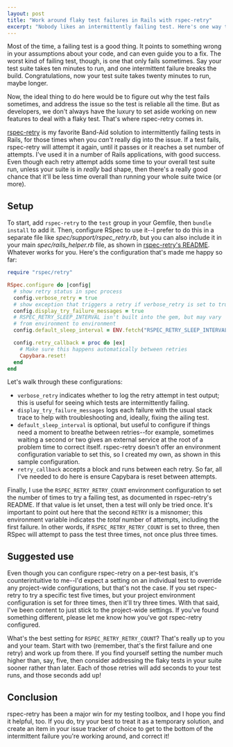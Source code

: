 ```yaml
---
layout: post
title: "Work around flaky test failures in Rails with rspec-retry"
excerpt: "Nobody likes an intermittently failing test. Here's one way to keep your test suite running green, even when a test sometimes fails."
---
```


Most of the time, a failing test is a good thing. It points to something
wrong in your assumptions about your code, and can even guide you to a
fix. The worst kind of failing test, though, is one that only fails
sometimes. Say your test suite takes ten minutes to run, and one
intermittent failure breaks the build. Congratulations, now your test
suite takes twenty minutes to run, maybe longer.

Now, the ideal thing to do here would be to figure out why the test
fails sometimes, and address the issue so the test is reliable all the
time. But as developers, we don't always have the luxury to set aside
working on new features to deal with a flaky test. That's where
rspec-retry comes in.

[rspec-retry] is my favorite Band-Aid solution to intermittently failing
tests in Rails, for those times when you _can't_ really dig into the
issue. If a test fails, rspec-retry will attempt it again, until it
passes or it reaches a set number of attempts. I've used it in a number
of Rails applications, with good success. Even though each retry attempt
adds some time to your overall test suite run, unless your suite is in
_really_ bad shape, then there's a really good chance that it'll be less
time overall than running your whole suite twice (or more).

[rspec-retry]: https://rubygems.org/gems/rspec-retry


## Setup

To start, add `rspec-retry` to the `test` group in your Gemfile, then
`bundle install` to add it. Then, configure RSpec to use it--I prefer to
do this in a separate file like _spec/support/rspec_retry.rb_, but you
can also include it in your main _spec/rails_helper.rb_ file, as shown
in [rspec-retry's README]. Whatever works for you. Here's the
configuration that's made me happy so far:

```ruby
require "rspec/retry"

RSpec.configure do |config|
  # show retry status in spec process
  config.verbose_retry = true
  # show exception that triggers a retry if verbose_retry is set to true
  config.display_try_failure_messages = true
  # RSPEC_RETRY_SLEEP_INTERVAL isn't built into the gem, but may vary
  # from environment to environment
  config.default_sleep_interval = ENV.fetch("RSPEC_RETRY_SLEEP_INTERVAL", 0).to_i

  config.retry_callback = proc do |ex|
    # Make sure this happens automatically between retries
    Capybara.reset!
  end
end
```

Let's walk through these configurations:

- `verbose_retry` indicates whether to log the retry attempt in test
output; this is useful for seeing which tests are intermittently
failing.
- `display_try_failure_messages` logs each failure with the usual stack
trace to help with troubleshooting and, ideally, fixing the ailing test.
- `default_sleep_interval` is optional, but useful to configure if things
need a moment to breathe between retries--for example, sometimes waiting
a second or two gives an external service at the root of a problem time
to correct itself. rspec-retry doesn't offer an environment
configuration variable to set this, so I created my own, as shown in
this sample configuration.
- `retry_callback` accepts a block and runs between each retry. So far,
all I've needed to do here is ensure Capybara is reset between attempts.

Finally, I use the `RSPEC_RETRY_RETRY_COUNT` environment configuration
to set the number of times to try a failing test, as documented in
rspec-retry's README. If that value is let unset, then a test will only
be tried once. It's important to point out here that the second `RETRY`
is a misnomer; this environment variable indicates the _total_ number of
attempts, including the first failure. In other words, if
`RSPEC_RETRY_RETRY_COUNT` is set to three, then RSpec will attempt to
pass the test three times, not once plus three times.

[rspec-retry's README]: https://github.com/NoRedInk/rspec-retry


## Suggested use

Even though you can configure rspec-retry on a per-test basis, it's
counterintuitive to me--I'd expect a setting on an individual test to
override any project-wide configurations, but that's not the case. If
you set rspec-retry to try a specific test five times, but your project
environment configuration is set for three times, then it'll try three
times. With that said, I've been content to just stick to the
project-wide settings. If you've found something different, please let
me know how you've got rspec-retry configured.

What's the best setting for `RSPEC_RETRY_RETRY_COUNT`? That's really up
to you and your team. Start with two (remember, that's the first failure
and one retry) and work up from there. If you find yourself setting the
number much higher than, say, five, then consider addressing the flaky
tests in your suite sooner rather than later. Each of those retries will
add seconds to your test runs, and those seconds add up!


## Conclusion

rspec-retry has been a major win for my testing toolbox, and I hope you
find it helpful, too. If you do, try your best to treat it as a
temporary solution, and create an item in your issue tracker of choice
to get to the bottom of the intermittent failure you're working around,
and correct it!
